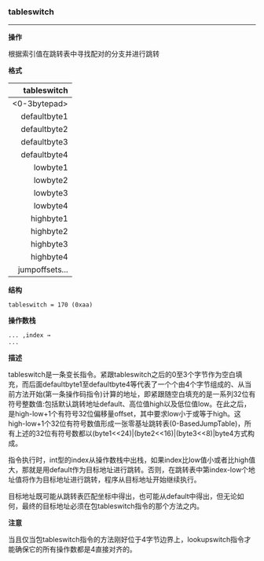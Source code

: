 ### tableswitch

----

**操作**

根据索引值在跳转表中寻找配对的分支并进行跳转

**格式**

|tableswitch|
|--------:|
|\<0-3bytepad>|
|defaultbyte1|
|defaultbyte2|
|defaultbyte3|
|defaultbyte4|
|lowbyte1|
|lowbyte2|
|lowbyte3|
|lowbyte4|
|highbyte1|
|highbyte2|
|highbyte3|
|highbyte4|
|jumpoffsets...|



**结构**
```
tableswitch = 170 (0xaa)
```

**操作数栈**
```
... ,index →
...
```

**描述**

tableswitch是一条变长指令。紧跟tableswitch之后的0至3个字节作为空白填充，而后面defaultbyte1至defaultbyte4等代表了一个个由4个字节组成的、从当前方法开始(第一条操作码指令)计算的地址，即紧跟随空白填充的是一系列32位有符号整数值:包括默认跳转地址default、高位值high以及低位值low。在此之后，是high-low+1个有符号32位偏移量offset，其中要求low小于或等于high。这high-low+1个32位有符号数值形成一张零基址跳转表(0-BasedJumpTable)，所有上述的32位有符号数都以(byte1<<24)|(byte2<<16)|(byte3<<8)|byte4方式构成。

指令执行时，int型的index从操作数栈中出栈，如果index比low值小或者比high值大，那就是用default作为目标地址进行跳转。否则，在跳转表中第index-low个地址值将作为目标地址进行跳转，程序从目标地址开始继续执行。

目标地址既可能从跳转表匹配坐标中得出，也可能从default中得出，但无论如何，最终的目标地址必须在包tableswitch指令的那个方法之内。

**注意**

当且仅当包tableswitch指令的方法刚好位于4字节边界上，lookupswitch指令才能确保它的所有操作数都是4直接对齐的。
